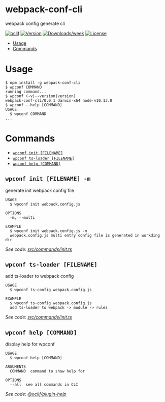 # webpack-conf-cli

webpack config generate cli

[![oclif](https://img.shields.io/badge/cli-oclif-brightgreen.svg)](https://oclif.io)
[![Version](https://img.shields.io/npm/v/webpack-conf-cli.svg)](https://npmjs.org/package/webpack-conf-cli)
[![Downloads/week](https://img.shields.io/npm/dw/webpack-conf-cli.svg)](https://npmjs.org/package/webpack-conf-cli)
[![License](https://img.shields.io/npm/l/webpack-conf-cli.svg)](https://github.com/https://github.com/wzhkobe2408/repo/https://github.com/owner/webpack-conf-cli/blob/master/package.json)

<!-- toc -->

- [Usage](#usage)
- [Commands](#commands)
  <!-- tocstop -->

# Usage

<!-- usage -->

```sh-session
$ npm install -g webpack-conf-cli
$ wpconf COMMAND
running command...
$ wpconf (-v|--version|version)
webpack-conf-cli/0.0.1 darwin-x64 node-v10.13.0
$ wpconf --help [COMMAND]
USAGE
  $ wpconf COMMAND
...
```

<!-- usagestop -->

# Commands

<!-- commands -->

- [`wpconf init [FILENAME]`](#wpconf-init-command)
- [`wpconf ts-loader [FILENAME]`](#wpconf-ts-loader-command)
- [`wpconf help [COMMAND]`](#wpconf-help-command)

## `wpconf init [FILENAME] -m`

generate init webpack config file

```
USAGE
  $ wpconf init webpack.config.js

OPTIONS
  -m, --multi

EXAMPLE
  $ wpconf init webpack.config.js -m
  webpack.config.js multi entry config file is generated in workding dir
```

_See code: [src/commands/init.ts](https://github.com/wzhkobe2408/repo/https://github.com/owner/webpack-conf-cli/blob/v0.0.1/src/commands/init.ts)_

## `wpconf ts-loader [FILENAME]`

add ts-loader to webpack config

```
USAGE
  $ wpconf ts-config webpack.config.js

EXAMPLE
  $ wpconf ts-config webpack.config.js
  add ts-loader to webpack -> module -> rules
```

_See code: [src/commands/init.ts](https://github.com/wzhkobe2408/repo/https://github.com/owner/webpack-conf-cli/blob/v0.0.1/src/commands/ts-loader.ts)_

## `wpconf help [COMMAND]`

display help for wpconf

```
USAGE
  $ wpconf help [COMMAND]

ARGUMENTS
  COMMAND  command to show help for

OPTIONS
  --all  see all commands in CLI
```

_See code: [@oclif/plugin-help](https://github.com/oclif/plugin-help/blob/v2.2.0/src/commands/help.ts)_

<!-- commandsstop -->
